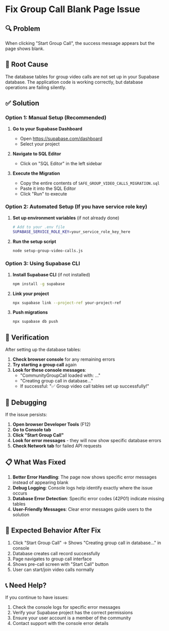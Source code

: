 # Fix Group Call Blank Page Issue

## 🔍 Problem
When clicking "Start Group Call", the success message appears but the page shows blank.

## 🚨 Root Cause
The database tables for group video calls are not set up in your Supabase database. The application code is working correctly, but database operations are failing silently.

## ✅ Solution

### Option 1: Manual Setup (Recommended)

1. **Go to your Supabase Dashboard**
   - Open https://supabase.com/dashboard
   - Select your project

2. **Navigate to SQL Editor**
   - Click on "SQL Editor" in the left sidebar

3. **Execute the Migration**
   - Copy the entire contents of `SAFE_GROUP_VIDEO_CALLS_MIGRATION.sql` 
   - Paste it into the SQL Editor
   - Click "Run" to execute

### Option 2: Automated Setup (If you have service role key)

1. **Set up environment variables** (if not already done)
   ```bash
   # Add to your .env file
   SUPABASE_SERVICE_ROLE_KEY=your_service_role_key_here
   ```

2. **Run the setup script**
   ```bash
   node setup-group-video-calls.js
   ```

### Option 3: Using Supabase CLI

1. **Install Supabase CLI** (if not installed)
   ```bash
   npm install -g supabase
   ```

2. **Link your project**
   ```bash
   npx supabase link --project-ref your-project-ref
   ```

3. **Push migrations**
   ```bash
   npx supabase db push
   ```

## 🔧 Verification

After setting up the database tables:

1. **Check browser console** for any remaining errors
2. **Try starting a group call** again
3. **Look for these console messages**:
   - "CommunityGroupCall loaded with: ..." 
   - "Creating group call in database..."
   - If successful: "✅ Group video call tables set up successfully!"

## 🐛 Debugging

If the issue persists:

1. **Open browser Developer Tools** (F12)
2. **Go to Console tab**
3. **Click "Start Group Call"**
4. **Look for error messages** - they will now show specific database errors
5. **Check Network tab** for failed API requests

## 📋 What Was Fixed

1. **Better Error Handling**: The page now shows specific error messages instead of appearing blank
2. **Debug Logging**: Console logs help identify exactly where the issue occurs
3. **Database Error Detection**: Specific error codes (42P01) indicate missing tables
4. **User-Friendly Messages**: Clear error messages guide users to the solution

## 🎯 Expected Behavior After Fix

1. Click "Start Group Call" → Shows "Creating group call in database..." in console
2. Database creates call record successfully
3. Page navigates to group call interface
4. Shows pre-call screen with "Start Call" button
5. User can start/join video calls normally

## 📞 Need Help?

If you continue to have issues:
1. Check the console logs for specific error messages
2. Verify your Supabase project has the correct permissions
3. Ensure your user account is a member of the community
4. Contact support with the console error details
